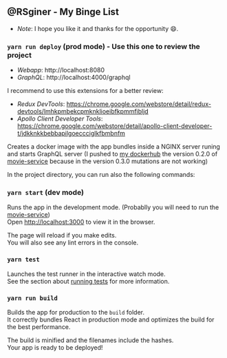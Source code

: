 ## @RSginer - My Binge List

- *Note*: I hope you like it and thanks for the opportunity 😄.

### `yarn run deploy` (prod mode) - Use this one to review the project

- *Webapp*: http://localhost:8080
- *GraphQL*: http://localhost:4000/graphql

I recommend to use this extensions for a better review:
  - *Redux DevTools*: https://chrome.google.com/webstore/detail/redux-devtools/lmhkpmbekcpmknklioeibfkpmmfibljd
  - *Apollo Client Developer Tools*: https://chrome.google.com/webstore/detail/apollo-client-developer-t/jdkknkkbebbapilgoeccciglkfbmbnfm

Creates a docker image with the app bundles inside a NGINX server runing and starts GraphQL server (I pushed to [my dockerhub](https://cloud.docker.com/u/rsginer/repository/docker/rsginer/codingventures-movie-service) the version 0.2.0 of [movie-service](https://github.com/keremk/movie-service) because in the version 0.3.0 mutations are not working)

In the project directory, you can run also the following commands:

### `yarn start` (dev mode)

Runs the app in the development mode. (Probablly you will need to run the [movie-service](https://cloud.docker.com/u/rsginer/repository/docker/rsginer/codingventures-movie-service))<br>
Open [http://localhost:3000](http://localhost:3000) to view it in the browser.

The page will reload if you make edits.<br>
You will also see any lint errors in the console.

### `yarn test`

Launches the test runner in the interactive watch mode.<br>
See the section about [running tests](https://facebook.github.io/create-react-app/docs/running-tests) for more information.

### `yarn run build`

Builds the app for production to the `build` folder.<br>
It correctly bundles React in production mode and optimizes the build for the best performance.

The build is minified and the filenames include the hashes.<br>
Your app is ready to be deployed!
